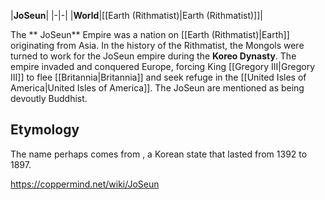 |**JoSeun**|
|-|-|
|**World**|[[Earth (Rithmatist)\|Earth (Rithmatist)]]|

The ** JoSeun** Empire was a nation on [[Earth (Rithmatist)\|Earth]] originating from Asia.
In the history of the Rithmatist, the Mongols were turned to work for the JoSeun empire during the **Koreo Dynasty**. 
The empire invaded and conquered Europe, forcing King [[Gregory III\|Gregory III]] to flee [[Britannia\|Britannia]] and seek refuge in the [[United Isles of America\|United Isles of America]].
The JoSeun are mentioned as being devoutly Buddhist. 

## Etymology
The name perhaps comes from , a Korean state that lasted from 1392 to 1897.



https://coppermind.net/wiki/JoSeun